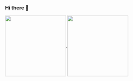 ### Hi there 👋

<!--
**WATA-Haru/WATA-Haru** is a ✨ _special_ ✨ repository because its `README.md` (this file) appears on your GitHub profile.

Here are some ideas to get you started:

- 🔭 I’m currently working on ...
- 🌱 I’m currently learning ...
- 👯 I’m looking to collaborate on ...
- 🤔 I’m looking for help with ...
- 💬 Ask me about ...
- 📫 How to reach me: ...
- 😄 Pronouns: ...
- ⚡ Fun fact: ...
-->

<!-- public: https://github-readme-stats.vercel.app/ -->
<!-- private: https://github-readme-stats-three-lac-10.vercel.app -->
<!--
exclude: Jupitor Notebook repository(ComparePadTextLogoToCropLogo)

![Anurag's GitHub stats](https://github-readme-stats-three-lac-10.vercel.app/api?username=WATA-Haru&count_private=true)
![Top Langs](https://github-readme-stats-three-lac-10.vercel.app/api/top-langs/?username=WATA-Haru&exclude_repo=ComparePadTextLogoToCropLogo)
-->

<a href="https://github.com/anuraghazra/github-readme-stats">
  <img height=200 align="center" src="https://github-readme-stats-three-lac-10.vercel.app/api?username=WATA-Haru&count_private=true&theme=vue" />
</a>
<a href="https://github.com/anuraghazra/convoychat">
  <img height=200 align="center" src="https://github-readme-stats-three-lac-10.vercel.app/api/top-langs/?username=WATA-Haru&layout=compact&hide=html,css,jupyter%20notebook&theme=vue&card_width=320" />
</a>
